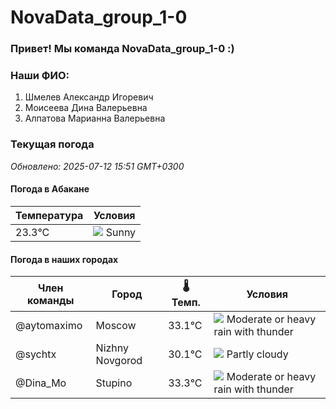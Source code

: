 # NovaData_group_1-0
### Привет! Мы команда NovaData_group_1-0 :)

### Наши ФИО:
1. Шмелев Александр Игоревич
2. Моисеева Дина Валерьевна
3. Алпатова Марианна Валерьевна

### Текущая погода
<!-- WEATHER:START -->
_Обновлено: 2025-07-12 15:51 GMT+0300_

#### Погода в Абакане

| Температура | Условия |
|-------------|----------|
| 23.3°C     | ![](https://cdn.weatherapi.com/weather/64x64/day/113.png) Sunny |

#### Погода в наших городах

| Член команды  | Город               | 🌡️ Темп.  | Условия          |
|---------------|---------------------|-----------|--------------------|
| @aytomaximo    | Moscow              |   33.1°C | ![](https://cdn.weatherapi.com/weather/64x64/day/389.png) Moderate or heavy rain with thunder |
| @sychtx        | Nizhny Novgorod     |   30.1°C | ![](https://cdn.weatherapi.com/weather/64x64/day/116.png) Partly cloudy |
| @Dina_Mo       | Stupino             |   33.3°C | ![](https://cdn.weatherapi.com/weather/64x64/day/389.png) Moderate or heavy rain with thunder |

<!-- WEATHER:END -->
